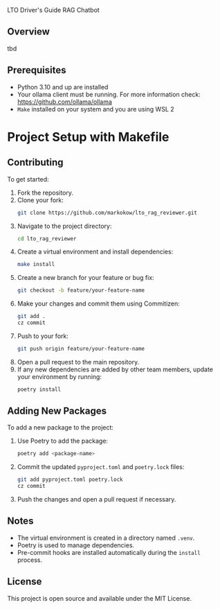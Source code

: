 LTO Driver's Guide RAG Chatbot

## Overview
tbd

## Prerequisites
- Python 3.10 and up are installed
- Your ollama client must be running. For more information check: https://github.com/ollama/ollama
- `Make` installed on your system and you are using WSL 2

# Project Setup with Makefile

## Contributing
To get started:

1. Fork the repository.
2. Clone your fork:
   ```bash
   git clone https://github.com/markokow/lto_rag_reviewer.git
   ```
3. Navigate to the project directory:
   ```bash
   cd lto_rag_reviewer
   ```
4. Create a virtual environment and install dependencies:
   ```bash
   make install
   ```
5. Create a new branch for your feature or bug fix:
   ```bash
   git checkout -b feature/your-feature-name
   ```
6. Make your changes and commit them using Commitizen:
   ```bash
   git add .
   cz commit
   ```
7. Push to your fork:
   ```bash
   git push origin feature/your-feature-name
   ```
8. Open a pull request to the main repository.
9. If any new dependencies are added by other team members, update your environment by running:
   ```bash
   poetry install
   ```

## Adding New Packages

To add a new package to the project:

1. Use Poetry to add the package:
   ```bash
   poetry add <package-name>
   ```
2. Commit the updated `pyproject.toml` and `poetry.lock` files:
   ```bash
   git add pyproject.toml poetry.lock
   cz commit
   ```
3. Push the changes and open a pull request if necessary.

## Notes

- The virtual environment is created in a directory named `.venv`.
- Poetry is used to manage dependencies.
- Pre-commit hooks are installed automatically during the `install` process.

## License

This project is open source and available under the MIT License.
